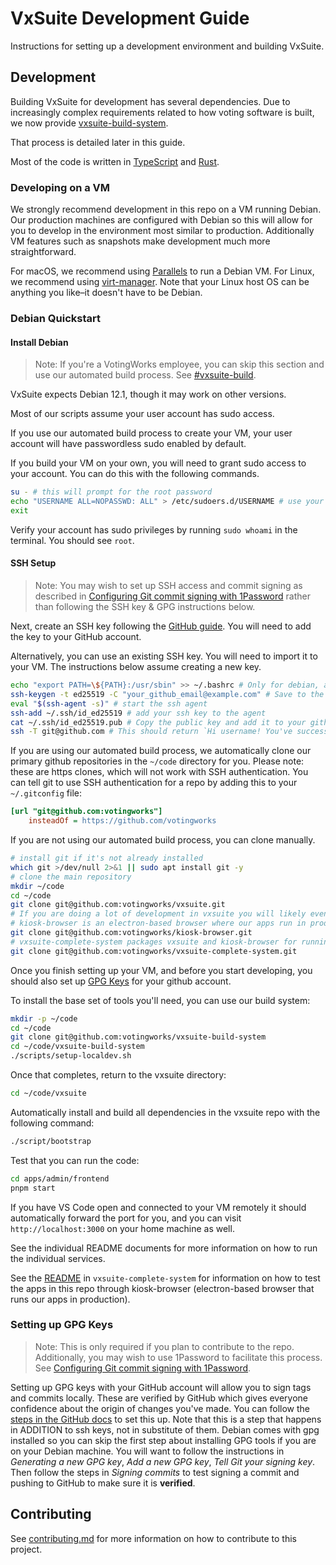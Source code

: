 # VxSuite Development Guide

Instructions for setting up a development environment and building VxSuite.

## Development

Building VxSuite for development has several dependencies. Due to increasingly
complex requirements related to how voting software is built, we now provide
[vxsuite-build-system](https://github.com/votingworks/vxsuite-build-system).

That process is detailed later in this guide.

Most of the code is written in
[TypeScript](./development/best_practices/typescript.md) and
[Rust](./development/best_practices/rust.md).

### Developing on a VM

We strongly recommend development in this repo on a VM running Debian. Our
production machines are configured with Debian so this will allow for you to
develop in the environment most similar to production. Additionally VM features
such as snapshots make development much more straightforward.

For macOS, we recommend using [Parallels](https://www.parallels.com/) to run a
Debian VM. For Linux, we recommend using
[virt-manager](https://virt-manager.org/). Note that your Linux host OS can be
anything you like–it doesn't have to be Debian.

### Debian Quickstart

#### Install Debian

> Note: If you're a VotingWorks employee, you can skip this section and use our
> automated build process. See
> [#vxsuite-build](https://votingworks.slack.com/archives/C04RWBCCTCZ).

VxSuite expects Debian 12.1, though it may work on other versions.

Most of our scripts assume your user account has sudo access.

If you use our automated build process to create your VM, your user account will
have passwordless sudo enabled by default.

If you build your VM on your own, you will need to grant sudo access to your
account. You can do this with the following commands.

```sh
su - # this will prompt for the root password
echo "USERNAME ALL=NOPASSWD: ALL" > /etc/sudoers.d/USERNAME # use your user account username
exit
```

Verify your account has sudo privileges by running `sudo whoami` in the
terminal. You should see `root`.

#### SSH Setup

> Note: You may wish to set up SSH access and commit signing as described in
> [Configuring Git commit signing with 1Password](./commit_signing.md) rather
> than following the SSH key & GPG instructions below.

Next, create an SSH key following the
[GitHub guide](https://docs.github.com/en/authentication/connecting-to-github-with-ssh/generating-a-new-ssh-key-and-adding-it-to-the-ssh-agent).
You will need to add the key to your GitHub account.

Alternatively, you can use an existing SSH key. You will need to import it to
your VM. The instructions below assume creating a new key.

```sh
echo "export PATH=\${PATH}:/usr/sbin" >> ~/.bashrc # Only for debian, add sbin to your path
ssh-keygen -t ed25519 -C "your_github_email@example.com" # Save to the default location, and chose a passphrase
eval "$(ssh-agent -s)" # start the ssh agent
ssh-add ~/.ssh/id_ed25519 # add your ssh key to the agent
cat ~/.ssh/id_ed25519.pub # Copy the public key and add it to your github account
ssh -T git@github.com # This should return `Hi username! You've successfully authenticated, but GitHub does not provide shell access.
```

If you are using our automated build process, we automatically clone our primary
github repositories in the `~/code` directory for you. Please note: these are
https clones, which will not work with SSH authentication. You can tell git to
use SSH authentication for a repo by adding this to your `~/.gitconfig` file:

```ini
[url "git@github.com:votingworks"]
    insteadOf = https://github.com/votingworks
```

If you are not using our automated build process, you can clone manually.

```sh
# install git if it's not already installed
which git >/dev/null 2>&1 || sudo apt install git -y
# clone the main repository
mkdir ~/code
cd ~/code
git clone git@github.com:votingworks/vxsuite.git
# If you are doing a lot of development in vxsuite you will likely eventually need the following repos.
# kiosk-browser is an electron-based browser where our apps run in production.
git clone git@github.com:votingworks/kiosk-browser.git
# vxsuite-complete-system packages vxsuite and kiosk-browser for running in production with various setup scripts for production machines. If you want to test your code through kiosk-browser without needing to develop on kiosk-browser it is recommended you run kiosk-browser through the instructions in this repo.
git clone git@github.com:votingworks/vxsuite-complete-system.git
```

Once you finish setting up your VM, and before you start developing, you should
also set up [GPG Keys](#setting-up-gpg-keys) for your github account.

To install the base set of tools you'll need, you can use our build system:

```sh
mkdir -p ~/code
cd ~/code
git clone git@github.com:votingworks/vxsuite-build-system
cd ~/code/vxsuite-build-system
./scripts/setup-localdev.sh
```

Once that completes, return to the vxsuite directory:

```sh
cd ~/code/vxsuite
```

Automatically install and build all dependencies in the vxsuite repo with the
following command:

```sh
./script/bootstrap
```

Test that you can run the code:

```sh
cd apps/admin/frontend
pnpm start
```

If you have VS Code open and connected to your VM remotely it should
automatically forward the port for you, and you can visit
`http://localhost:3000` on your home machine as well.

See the individual README documents for more information on how to run the
individual services.

See the [README](https://github.com/votingworks/vxsuite-complete-system) in
`vxsuite-complete-system` for information on how to test the apps in this repo
through kiosk-browser (electron-based browser that runs our apps in production).

### Setting up GPG Keys

> Note: This is only required if you plan to contribute to the repo.
> Additionally, you may wish to use 1Password to facilitate this process. See
> [Configuring Git commit signing with 1Password](./commit_signing.md).

Setting up GPG keys with your GitHub account will allow you to sign tags and
commits locally. These are verified by GitHub which gives everyone confidence
about the origin of changes you've made. You can follow the
[steps in the GitHub docs](https://docs.github.com/en/authentication/managing-commit-signature-verification/about-commit-signature-verification)
to set this up. Note that this is a step that happens in ADDITION to ssh keys,
not in substitute of them. Debian comes with gpg installed so you can skip the
first step about installing GPG tools if you are on your Debian machine. You
will want to follow the instructions in _Generating a new GPG key_, _Add a new
GPG key_, _Tell Git your signing key_. Then follow the steps in _Signing
commits_ to test signing a commit and pushing to GitHub to make sure it is
**verified**.

## Contributing

See [contributing.md](./development/contributing.md) for more information on how
to contribute to this project.
